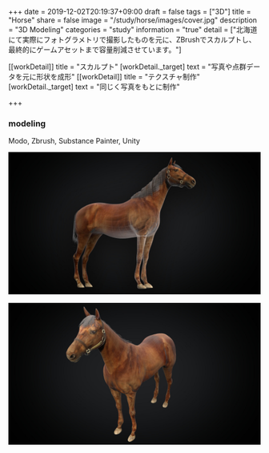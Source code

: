 +++
date = 2019-12-02T20:19:37+09:00
draft = false
tags = ["3D"]
title = "Horse"
share = false
image = "/study/horse/images/cover.jpg"
description = "3D Modeling"
categories = "study"
information = "true"
detail = ["北海道にて実際にフォトグラメトリで撮影したものを元に、ZBrushでスカルプトし、最終的にゲームアセットまで容量削減させています。"]

[[workDetail]]
  title = "スカルプト"
  [workDetail._target]
    text = "写真や点群データを元に形状を成形"
[[workDetail]]
  title = "テクスチャ制作"
  [workDetail._target]
    text = "同じく写真をもとに制作"

+++

### modeling

Modo, Zbrush, Substance Painter, Unity

![](images/cover.jpg)

![](images/horse_00.jpg)
